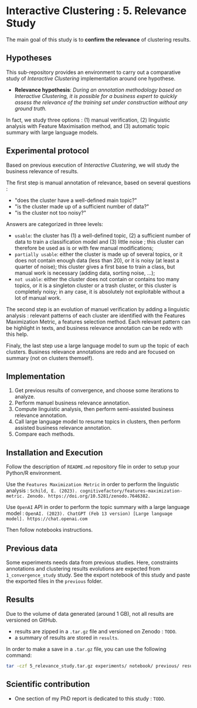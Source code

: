 # Interactive Clustering : 5. Relevance Study

The main goal of this study is to **confirm the relevance** of clustering results.


## Hypotheses

This sub-repository provides an environment to carry out a comparative study of _Interactive Clustering_ implementation around one hypothese.
- **Relevance hypothesis**: _During an annotation methodology based on Interactive Clustering, it is possible for a business expert to quickly assess the relevance of the training set under construction without any ground truth._

In fact, we study three options : (1) manual verification, (2) linguistic analysis with Feature Maximisation method, and (3) automatic topic summary with large language models.


## Experimental protocol

Based on previous execution of _Interactive Clustering_, we will study the business relevance of results.

The first step is manual annotation of relevance, based on several questions :
- "does the cluster have a well-defined main topic?"
- "is the cluster made up of a sufficient number of data?"
- "is the cluster not too noisy?"

Answers are categorized in three levels:
- `usable`: the cluster has (1) a well-defined topic, (2) a sufficient number of data to train a classification model and (3) little noise ; this cluster can therefore be used as is or with few manual modifications;
- `partially usable`: either the cluster is made up of several topics, or it does not contain enough data (less than 20), or it is noisy (at least a quarter of noise); this cluster gives a first base to train a class, but manual work is necessary (adding data, sorting noise, ...);
- `not usable`: either the cluster does not contain or contains too many topics, or it is a singleton cluster or a trash cluster, or this cluster is completely noisy; in any case, it is absolutely not exploitable without a lot of manual work.

The second step is an evolution of manuel verification by adding a linguistic analysis : relevant patterns of each cluster are identified with the Features Maximization Metric, a features selection method.
Each relevant pattern can be highlight in texts, and business relevance annotation can be redo with this help.

Finaly, the last step use a large language model to sum up the topic of each clusters.
Business relevance annotations are redo and are focused on summary (not on clusters themself).

## Implementation

1. Get previous results of convergence, and choose some iterations to analyze.
2. Perform manuel business relevance annotation.
3. Compute linguistic analysis, then perform semi-assisted business relevance annotation.
4. Call large language model to resume topics in clusters, then perform assisted business relevance annotation.
5. Compare each methods.


## Installation and Execution

Follow the description of `README.md` repository file in order to setup your Python/R environment.

Use the `Features Maximization Metric` in order to perform the linguistic analysis : `Schild, E. (2023). cognitivefactory/features-maximization-metric. Zenodo. https://doi.org/10.5281/zenodo.7646382.`

Use `OpenAI` API in order to perform the topic summary with a large language model : `OpenAI. (2023). ChatGPT (Feb 13 version) [Large language model]. https://chat.openai.com`

Then follow notebooks instructions.


## Previous data

Some experiments needs data from previous studies.
Here, constraints annotations and clustering results evolutions are expected from `1_convergence_study` study.
See the export notebook of this study and paste the exported files in the `previous` folder.


## Results

Due to the volume of data generated (around 1 GB), not all results are versioned on GitHub.

- results are zipped in a `.tar.gz` file and versioned on Zenodo : `TODO`.
- a summary of results are stored in `results`.

In order to make a save in a `.tar.gz` file, you can use the following command:
```bash
tar -czf 5_relevance_study.tar.gz experiments/ notebook/ previous/ results/ README.md
```


## Scientific contribution

- One section of my PhD report is dedicated to this study : `TODO`.